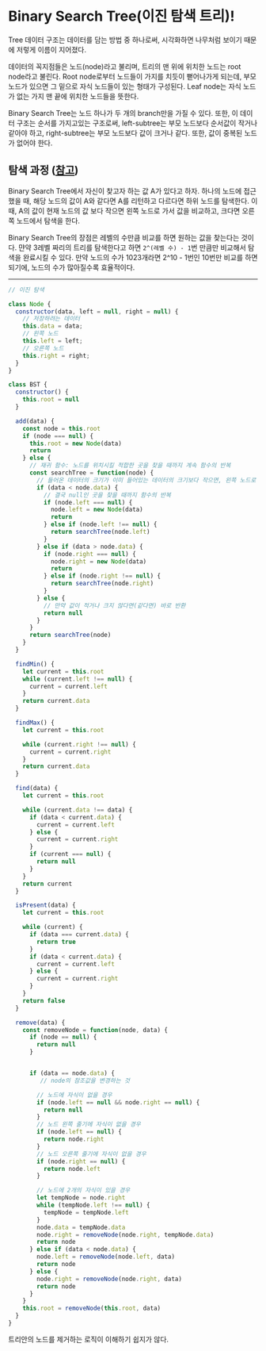 # Binary Search Tree(이진 탐색 트리)!

Tree 데이터 구조는 데이터를 담는 방법 중 하나로써, 시각화하면 나무처럼 보이기 때문에 저렇게 이름이 지어졌다.

데이터의 꼭지점들은 노드(node)라고 불리며, 트리의 맨 위에 위치한 노드는 root node라고 불린다. Root node로부터 노드들이 가지를 치듯이 뻗어나가게 되는데, 부모 노드가 있으면 그 밑으로 자식 노드들이 있는 형태가 구성된다. Leaf node는 자식 노드가 없는 가지 맨 끝에 위치한 노드들을 뜻한다.

Binary Search Tree는 노드 하나가 두 개의 branch만을 가질 수 있다. 또한, 이 데이터 구조는 순서를 가지고있는 구조로써, left-subtree는 부모 노드보다 순서값이 작거나 같아야 하고, right-subtree는 부모 노드보다 값이 크거나 같다. 또한, 값이 중복된 노드가 없어야 한다.

## 탐색 과정 ([참고](https://blog.naver.com/whdgml1996/221411993736))

Binary Search Tree에서 자신이 찾고자 하는 값 A가 있다고 하자. 하나의 노드에 접근했을 때, 해당 노드의 값이 A와 같다면 A를 리턴하고 다르다면 하위 노드를 탐색한다. 이 때, A의 값이 현재 노드의 값 보다 작으면 왼쪽 노드로 가서 값을 비교하고, 크다면 오른쪽 노드에서 탐색을 한다. 

Binary Search Tree의 장점은 레벨의 수만큼 비교를 하면 원하는 값을 찾는다는 것이다. 먄약 3레벨 짜리의 트리를 탐색한다고 하면 `2^(레벨 수) - 1`번 만큼만 비교해서 탐색을 완료시킬 수 있다. 만약 노드의 수가 1023개라면 2^10 - 1번인 10번만 비교를 하면 되기에, 노드의 수가 많아질수록 효율적이다. 

---

```js
// 이진 탐색 

class Node {
  constructor(data, left = null, right = null) {
    // 저장하려는 데이터
    this.data = data;
    // 왼쪽 노드
    this.left = left;
    // 오른쪽 노드
    this.right = right;
  }
}

class BST {
  constructor() {
    this.root = null
  }

  add(data) {
    const node = this.root
    if (node === null) {
      this.root = new Node(data)
      return
    } else {
      // 재귀 함수: 노드를 위치시킬 적합한 곳을 찾을 때까지 계속 함수의 반복
      const searchTree = function(node) {
        // 들어온 데이터의 크기가 이미 들어있는 데이터의 크기보다 작으면, 왼쪽 노드로 보낸다
        if (data < node.data) {
          // 결국 null인 곳을 찾을 때까지 함수의 반복
          if (node.left === null) {
            node.left = new Node(data)
            return
          } else if (node.left !== null) {
            return searchTree(node.left)
          } 
        } else if (data > node.data) {
          if (node.right === null) {
            node.right = new Node(data)
            return
          } else if (node.right !== null) {
            return searchTree(node.right)
          }
        } else {
          // 만약 값이 적거나 크지 않다면(같다면) 바로 반환
          return null
        }
      }
      return searchTree(node)
    } 
  }

  findMin() {
    let current = this.root
    while (current.left !== null) {
      current = current.left
    }
    return current.data
  }

  findMax() {
    let current = this.root

    while (current.right !== null) {
      current = current.right
    }
    return current.data
  }

  find(data) {
    let current = this.root

    while (current.data !== data) {
      if (data < current.data) {
        current = current.left
      } else {
        current = current.right
      }
      if (current === null) {
        return null
      }
    }
    return current
  }

  isPresent(data) {
    let current = this.root

    while (current) {
      if (data === current.data) {
        return true
      }
      if (data < current.data) {
        current = current.left
      } else {
        current = current.right
      }
    }
    return false
  }

  remove(data) {
    const removeNode = function(node, data) {
      if (node == null) {
        return null
      }


      if (data == node.data) {
         // node의 참조값을 변경하는 것

        // 노드에 자식이 없을 경우
        if (node.left == null && node.right == null) {
          return null
        }
        // 노드 왼쪽 줄기에 자식이 없을 경우
        if (node.left == null) {
          return node.right
        }
        // 노드 오른쪽 줄기에 자식이 없을 경우
        if (node.right == null) {
          return node.left
        }

        // 노드에 2개의 자식이 있을 경우
        let tempNode = node.right
        while (tempNode.left !== null) {
          tempNode = tempNode.left
        }
        node.data = tempNode.data
        node.right = removeNode(node.right, tempNode.data)
        return node
      } else if (data < node.data) {
        node.left = removeNode(node.left, data)
        return node
      } else {
        node.right = removeNode(node.right, data)
        return node
      }
    }
    this.root = removeNode(this.root, data)
  }
}
```

트리안의 노드를 제거하는 로직이 이해하기 쉽지가 않다.


